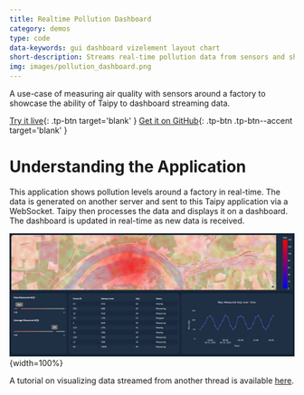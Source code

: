 ```yaml
---
title: Realtime Pollution Dashboard
category: demos
type: code
data-keywords: gui dashboard vizelement layout chart
short-description: Streams real-time pollution data from sensors and shows air quality on a map.
img: images/pollution_dashboard.png
---
```

A use-case of measuring air quality with sensors around a factory to showcase the ability of Taipy
to dashboard streaming data.

[Try it live](https://realtime-pollution.taipy.cloud/){: .tp-btn target='blank' }
[Get it on GitHub](https://github.com/Avaiga/demo-realtime-pollution){: .tp-btn .tp-btn--accent target='blank' }

# Understanding the Application

This application shows pollution levels around a factory in real-time. The data is generated on
another server and sent to this Taipy application via a WebSocket. Taipy then processes the data and
displays it on a dashboard. The dashboard is updated in real-time as new data is received.

![Pollution Dashboard](images/pollution_dashboard.png){width=100%}

A tutorial on visualizing data streamed from another thread is available [here](../tips/multithreading/index.md).
